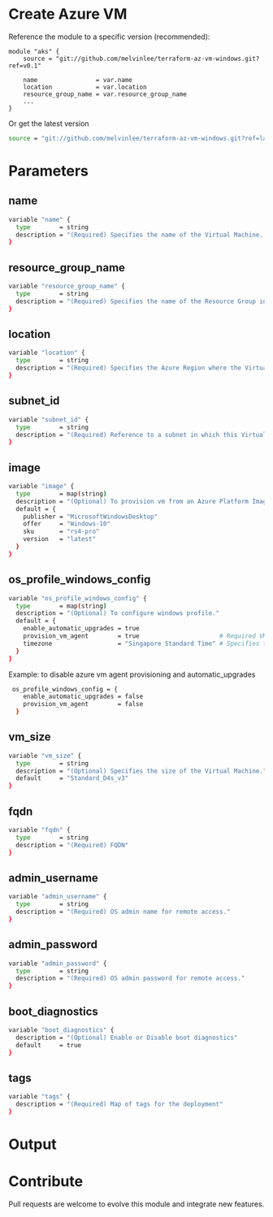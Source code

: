 # Create Azure VM 

Reference the module to a specific version (recommended):

```
module "aks" {
    source = "git://github.com/melvinlee/terraform-az-vm-windows.git?ref=v0.1"

    name                = var.name
    location            = var.location
    resource_group_name = var.resource_group_name
    ...
}
```

Or get the latest version

```sh
source = "git://github.com/melvinlee/terraform-az-vm-windows.git?ref=latest"
```

# Parameters

## name
```sh
variable "name" {
  type        = string
  description = "(Required) Specifies the name of the Virtual Machine. Changing this forces a new resource to be created."
}
```

## resource_group_name
```sh
variable "resource_group_name" {
  type        = string
  description = "(Required) Specifies the name of the Resource Group in which the Virtual Machine should exist. Changing this forces a new resource to be created."
}
```

## location
```sh
variable "location" {
  type        = string
  description = "(Required) Specifies the Azure Region where the Virtual Machine exists. Changing this forces a new resource to be created."
}
```

## subnet_id
```sh
variable "subnet_id" {
  type        = string
  description = "(Required) Reference to a subnet in which this Virtual Machine has been created."
}
```

## image
```sh
variable "image" {
  type        = map(string)
  description = "(Optional) To provision vm from an Azure Platform Image."
  default = {
    publisher = "MicrosoftWindowsDesktop"
    offer     = "Windows-10"
    sku       = "rs4-pro"
    version   = "latest"
  }
}
```

## os_profile_windows_config
```sh
variable "os_profile_windows_config" {
  type        = map(string)
  description = "(Optional) To configure windows profile."
  default = {
    enable_automatic_upgrades = true
    provision_vm_agent        = true                      # Required VM Agent to execute Azure virtual machine extensions.
    timezone                  = "Singapore Standard Time" # Specifies the time zone of the virtual machine, the possible values are defined http://jackstromberg.com/2017/01/list-of-time-zones-consumed-by-azure/
  }
}
```

Example: to disable azure vm agent provisioning and automatic_upgrades

```sh
 os_profile_windows_config = {
    enable_automatic_upgrades = false
    provision_vm_agent        = false
  }
```

## vm_size
```sh
variable "vm_size" {
  type        = string
  description = "(Optional) Specifies the size of the Virtual Machine."
  default     = "Standard_D4s_v3"
}
```

## fqdn
```sh
variable "fqdn" {
  type        = string
  description = "(Required) FQDN"
}
```

## admin_username
```sh
variable "admin_username" {
  type        = string
  description = "(Required) OS admin name for remote access."
}
```

## admin_password
```sh
variable "admin_password" {
  type        = string
  description = "(Required) OS admin password for remote access."
}
```

## boot_diagnostics
```sh
variable "boot_diagnostics" {
  description = "(Optional) Enable or Disable boot diagnostics"
  default     = true
}
```

## tags
```sh
variable "tags" {
  description = "(Required) Map of tags for the deployment"
}
```

# Output


# Contribute

Pull requests are welcome to evolve this module and integrate new features.